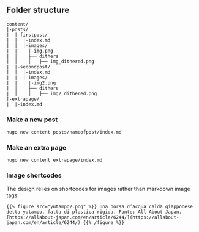 ## Folder structure 
```
content/
|-posts/
|  |-firstpost/
|  |  |-index.md
|  |  |-images/
|  |    |-img.png 
|  │    ├── dithers
|  │    │   ├── img_dithered.png
|  |-secondpost/
|  |  |-index.md
|  |  |-images/
|  |    |-img2.png 
|  │    ├── dithers
|  │    │   ├── img2_dithered.png
|-extrapage/
|  |-index.md
```

### Make a new post 

`hugo new content posts/nameofpost/index.md`

### Make an extra page 

`hugo new content extrapage/index.md`

### Image shortcodes

The design relies on shortcodes for images rather than markdown image tags:

`{{% figure src="yutampo2.png" %}} Una borsa d’acqua calda giapponese detta yutampo, fatta di plastica rigida. Fonte: All About Japan. [https://allabout-japan.com/en/article/6244/](https://allabout-japan.com/en/article/6244/) {{% /figure %}}
`
